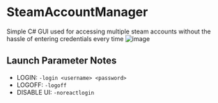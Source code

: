 # SteamAccountManager
Simple C# GUI used for accessing multiple steam accounts without the hassle of entering credentials every time
![image](https://user-images.githubusercontent.com/80198020/194677637-60eeabae-dce3-424b-ade8-32dd3a9dad37.png)


## Launch Parameter Notes  
- LOGIN: `-login <username> <password>`  
- LOGOFF: `-logoff`
- DISABLE UI: `-noreactlogin`
